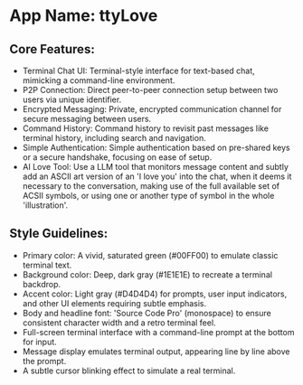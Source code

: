 # **App Name**: ttyLove

## Core Features:

- Terminal Chat UI: Terminal-style interface for text-based chat, mimicking a command-line environment.
- P2P Connection: Direct peer-to-peer connection setup between two users via unique identifier.
- Encrypted Messaging: Private, encrypted communication channel for secure messaging between users.
- Command History: Command history to revisit past messages like terminal history, including search and navigation.
- Simple Authentication: Simple authentication based on pre-shared keys or a secure handshake, focusing on ease of setup.
- AI Love Tool: Use a LLM tool that monitors message content and subtly add an ASCII art version of an 'I love you' into the chat, when it deems it necessary to the conversation, making use of the full available set of ACSII symbols, or using one or another type of symbol in the whole 'illustration'.

## Style Guidelines:

- Primary color: A vivid, saturated green (#00FF00) to emulate classic terminal text.
- Background color: Deep, dark gray (#1E1E1E) to recreate a terminal backdrop.
- Accent color: Light gray (#D4D4D4) for prompts, user input indicators, and other UI elements requiring subtle emphasis.
- Body and headline font: 'Source Code Pro' (monospace) to ensure consistent character width and a retro terminal feel.
- Full-screen terminal interface with a command-line prompt at the bottom for input.
- Message display emulates terminal output, appearing line by line above the prompt.
- A subtle cursor blinking effect to simulate a real terminal.